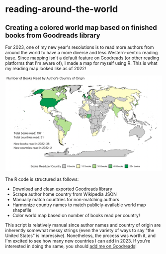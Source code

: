 # reading-around-the-world

## Creating a colored world map based on finished books from Goodreads library

For 2023, one of my new year's resolutions is to read more authors from around the world to have a more diverse and less Western-centric reading base. Since mapping isn't a default feature on Goodreads (or other reading platforms that I'm aware of), I made a map for myself using R. This is what my reading map looked like as of 2022!

![reading map](https://github.com/alexisathens/reading-around-the-world/blob/main/world_map_2022_s.png)

The R code is structured as follows:
- Download and clean exported Goodreads library
- Scrape author home country from Wikipedia JSON
- Manually match countries for non-matching authors
- Harmonize country names to match publicly-available world map shapefile
- Color world map based on number of books read per country!

This script is relatively manual since author names and country of origin are inherently somewhat messy strings (even the variety of ways to say "the United States" is impressive). Nonetheless, the process was worth it, and I'm excited to see how many new countries I can add in 2023. If you're interested in doing the same, you should [add me on Goodreads](https://www.goodreads.com/user/show/121339507-alexis-athens)!